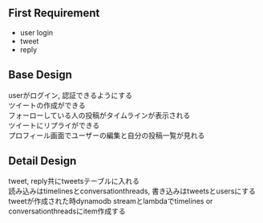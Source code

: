 ## First Requirement
* user login
* tweet
* reply

## Base Design
userがログイン, 認証できるようにする \
ツイートの作成ができる \
フォーローしている人の投稿がタイムラインが表示される \
ツイートにリプライができる \
プロフィール画面でユーザーの編集と自分の投稿一覧が見れる

## Detail Design
tweet, reply共にtweetsテーブルに入れる \
読み込みはtimelinesとconversationthreads, 書き込みはtweetsとusersにする \
tweetが作成された時dynamodb streamとlambdaでtimelines or conversationthreadsにitem作成する
